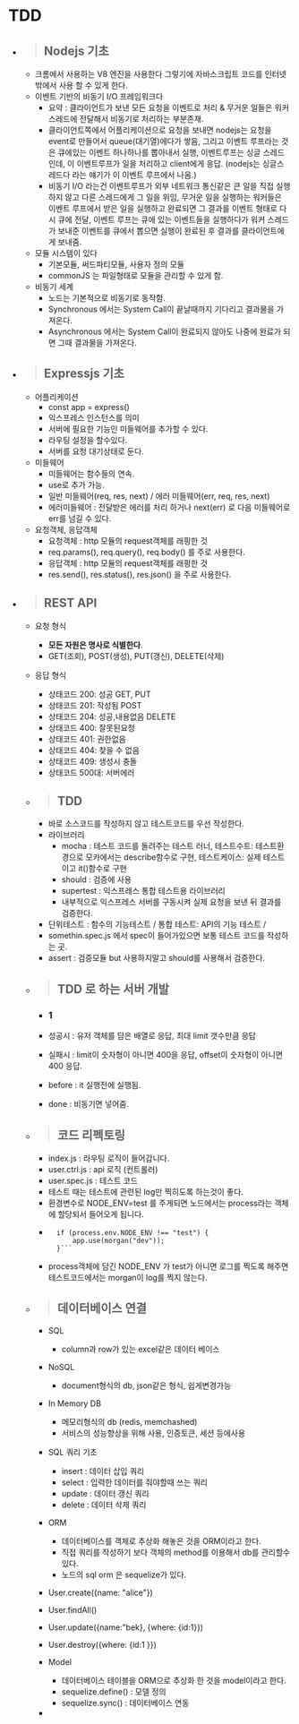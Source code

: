 # TDD

- > ## Nodejs 기초

  - 크롬에서 사용하는 V8 엔진을 사용한다 그렇기에 자바스크립트 코드를 인터넷 밖에서 사용 할 수 있게 한다.
  - 이벤트 기반의 비동기 I/O 프레임워크다
    - 요약 : 클라이언트가 보낸 모든 요청을 이벤트로 처리 & 무거운 일들은 워커스레드에 전달해서 비동기로 처리하는 부분존재.
    - 클라이언트쪽에서 어플리케이션으로 요청을 보내면 nodejs는 요청을 event로 만들어서 queue(대기열)에다가 쌓음, 그리고 이벤트 루프라는 것은 큐에있는 이벤트 하나하나를 뽑아내서 실행, 이벤트루프는 싱글 스레드인데, 이 이벤트루프가 일을 처리하고 client에게 응답. (nodejs는 싱글스레드다 라는 얘기가 이 이벤트 루프에서 나옴.)
    - 비동기 I/O 라는건 이벤트루프가 외부 네트워크 통신같은 큰 일을 직접 실행하지 않고 다른 스레드에게 그 일을 위임, 무거운 일을 실행하는 워커들은 이벤트 루프에서 받은 일을 실행하고 완료되면 그 결과를 이벤트 형태로 다시 큐에 전달, 이벤트 루프는 큐에 있는 이벤트들을 실행하다가 워커 스레드가 보내준 이벤트를 큐에서 뽑으면 실행이 완료된 후 결과를 클라이언트에게 보내줌.
  - 모듈 시스템이 있다
    - 기본모듈, 써드파티모듈, 사용자 정의 모듈
    - commonJS 는 파일형태로 모듈을 관리할 수 있게 함.
  - 비동기 세계
    - 노드는 기본적으로 비동기로 동작함.
    - Synchronous 에서는 System Call이 끝날때까지 기다리고 결과물을 가져온다.
    - Asynchronous 에서는 System Call이 완료되지 않아도 나중에 완료가 되면 그때 결과물을 가져온다.

- > ## Expressjs 기초

  - 어플리케이션
    - const app = express()
    - 익스프레스 인스턴스를 의미
    - 서버에 필요한 기능인 미들웨어를 추가할 수 있다.
    - 라우팅 설정을 할수있다.
    - 서버를 요청 대기상태로 둔다.
  - 미들웨어
    - 미들웨어는 함수들의 연속.
    - use로 추가 가능.
    - 일반 미들웨어(req, res, next) / 에러 미들웨어(err, req, res, next)
    - 에러미들웨어 : 전달받은 에러를 처리 하거나 next(err) 로 다음 미들웨어로 err를 넘길 수 있다.
  - 요청객체, 응답객체
    - 요청객체 : http 모듈의 request객체를 래핑한 것
    - req.params(), req.query(), req.body() 를 주로 사용한다.
    - 응답객체 : http 모듈의 request객체를 래핑한 것
    - res.send(), res.status(), res.json() 을 주로 사용한다.

- > ## REST API

  - 요청 형식
    - **모든 자원은 명사로 식별한다**.
    - GET(조회), POST(생성), PUT(갱신), DELETE(삭제)
  - 응답 형식

    - 상태코드 200: 성공 GET, PUT
    - 상태코드 201: 작성됨 POST
    - 상태코드 204: 성공,내용없음 DELETE
    - 상태코드 400: 잘못된요청
    - 상태코드 401: 권한없음
    - 상태코드 404: 찾을 수 없음
    - 상태코드 409: 생성시 충돌
    - 상태코드 500대: 서버에러

  - > ## TDD

    - 바로 소스코드를 작성하지 않고 테스트코드를 우선 작성한다.
    - 라이브러리
      - mocha : 테스트 코드를 돌려주는 테스트 러너, 테스트수트: 테스트환경으로 모카에서는 describe함수로 구현, 테스트케이스: 실제 테스트이고 it()함수로 구현
      - should : 검증에 사용
      - supertest : 익스프레스 통합 테스트용 라이브러리
      - 내부적으로 익스프레스 서버를 구동시켜 실제 요청을 보낸 뒤 결과를 검증한다.
    - 단위테스트 : 함수의 기능테스트 / 통합 테스트: API의 기능 테스트 /
    - somethin.spec.js 에서 spec이 들어가있으면 보통 테스트 코드를 작성하는 곳.
    - assert : 검증모듈 but 사용하지말고 should를 사용해서 검증한다.

  - > ## TDD 로 하는 서버 개발

    - ### 1
    - 성공시 : 유저 객체를 담은 배열로 응답, 최대 limit 갯수만큼 응답
    - 실패시 : limit이 숫자형이 아니면 400을 응답, offset이 숫자형이 아니면 400 응답.

    - before : it 실행전에 실행됨.
    - done : 비동기면 넣어줌.

  - > ## 코드 리펙토링

    - index.js : 라우팅 로직이 들어갑니다.
    - user.ctrl.js : api 로직 (컨트롤러)
    - user.spec.js : 테스트 코드
    - 테스트 때는 테스트에 관련된 log만 찍히도록 하는것이 좋다.
    - 환경변수로 NODE_ENV=test 를 주게되면 노드에서는 process라는 객체에 할당되서 들어오게 됩니다.
    - ````
        if (process.env.NODE_ENV !== "test") {
            app.use(morgan("dev"));
        }```
      ````
    - process객체에 담긴 NODE_ENV 가 test가 아니면 로그를 찍도록 해주면 테스트코드에서는 morgan이 log를 찍지 않는다.

  - > ## 데이터베이스 연결

    - SQL
      - column과 row가 있는 excel같은 데이터 베이스
    - NoSQL
      - document형식의 db, json같은 형식, 쉽게변경가능
    - In Memory DB

      - 메모리형식의 db (redis, memchashed)
      - 서비스의 성능향상을 위해 사용, 인증토큰, 세션 등에사용

    - SQL 쿼리 기초

      - insert : 데이터 삽입 쿼리
      - select : 입력한 데이터를 줘야할때 쓰는 쿼리
      - update : 데이터 갱신 쿼리
      - delete : 데이터 삭제 쿼리

    - ORM

      - 데이터베이스를 객체로 추상화 해놓은 것을 ORM이라고 한다.
      - 직접 쿼리를 작성하기 보다 객체의 method를 이용해서 db를 관리할수있다.
      - 노드의 sql orm 은 sequelize가 있다.

    - User.create({name: "alice"})
    - User.findAll()
    - User.update({name:"bek}, {where: {id:1}})
    - User.destroy({where: {id:1 }})

    - Model
      - 데이터베이스 테이블을 ORM으로 추상화 한 것을 model이라고 한다.
      - sequelize.define() : 모델 정의
      - sequelize.sync() : 데이터베이스 연동
    -
